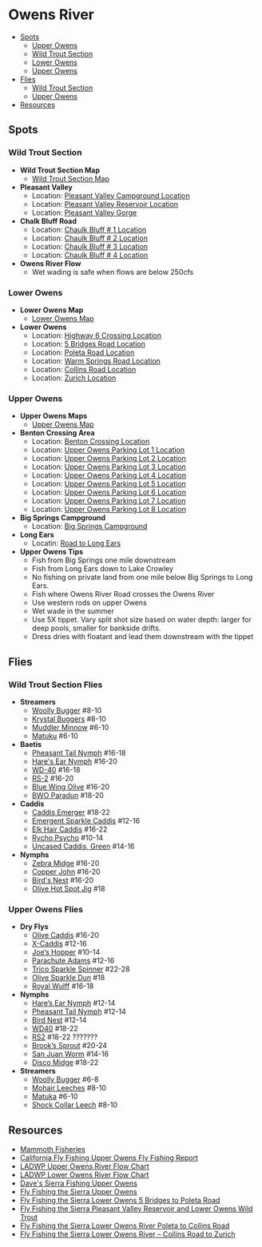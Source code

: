 # Owens River

- [Spots](#spots)
  - [Upper Owens](#upper-owens)
  - [Wild Trout Section](#wild-trout-section)
  - [Lower Owens](#lower-owens)
  - [Upper Owens](#upper-owens)
- [Flies](#flies)
  - [Wild Trout Section](#wild-trout-section-flies)
  - [Upper Owens](#upper-owens-flies)
- [Resources](#resources)

## Spots

### Wild Trout Section

- **Wild Trout Section Map**
  - [Wild Trout Section Map](/img/wild-trout-section.gif)
- **Pleasant Valley**
  - Location: [Pleasant Valley Campground Location](https://maps.app.goo.gl/fhE8zfPEr2vYCN6o7)
  - Location: [Pleasant Valley Reservoir Location](https://maps.app.goo.gl/3dsctPVpDg12GnXH8)
  - Location: [Pleasant Valley Gorge](https://maps.app.goo.gl/65LJcWK7RmewdcJx9)
- **Chalk Bluff Road**
  - Location: [Chaulk Bluff # 1 Location](https://maps.app.goo.gl/5fgy25p5MHb47xGh7)
  - Location: [Chaulk Bluff # 2 Location](https://maps.app.goo.gl/vviis8rVUYw6gGzv7)
  - Location: [Chaulk Bluff # 3 Location](https://maps.app.goo.gl/zesmX63T5XYNvdXS6)
  - Location: [Chaulk Bluff # 4 Location](https://maps.app.goo.gl/Zw2YNC4q3FLvcFDPA)
- **Owens River Flow**
  - Wet wading is safe when flows are below 250cfs

### Lower Owens

- **Lower Owens Map**
  - [Lower Owens Map](/img/lower-owens.gif)
- **Lower Owens**
  - Location: [Highway 6 Crossing Location](https://maps.app.goo.gl/nVkktJpS26xknu4X9)
  - Location: [5 Bridges Road Location](https://maps.app.goo.gl/cjDGJCgpSaRfJB6G7)
  - Location: [Poleta Road Location](https://maps.app.goo.gl/c9orYTeFoHD6GQY47)
  - Location: [Warm Springs Road Location](https://maps.app.goo.gl/bmDwvJnYKZJ8rgJTA)
  - Location: [Collins Road Location](https://maps.app.goo.gl/gsrvDXdjF79MsouY6)
  - Location: [Zurich Location](https://maps.app.goo.gl/e4Myy6J9FpXSMqJe9)

### Upper Owens

- **Upper Owens Maps**
  - [Upper Owens Map](/img/upper-owens.gif)
- **Benton Crossing Area**
  - Location: [Benton Crossing Location](https://maps.app.goo.gl/J89Ssj3uwPF6VLEV8)
  - Location: [Upper Owens Parking Lot 1 Location](https://maps.app.goo.gl/fG5tm6bJPaVQVaZ47)
  - Location: [Upper Owens Parking Lot 2 Location](https://maps.app.goo.gl/ViPFnLRuoFwrY3u8A)
  - Location: [Upper Owens Parking Lot 3 Location](https://maps.app.goo.gl/MNL8xaBcrS67Nsow8)
  - Location: [Upper Owens Parking Lot 4 Location](https://maps.app.goo.gl/82WS9mEGWMjmqbRx9)
  - Location: [Upper Owens Parking Lot 5 Location](https://maps.app.goo.gl/e2p3cbSZ1mjqFFw77)
  - Location: [Upper Owens Parking Lot 6 Location](https://maps.app.goo.gl/iT1UzZamGx4HkXqC8)
  - Location: [Upper Owens Parking Lot 7 Location](https://maps.app.goo.gl/faXMNgFPX6o1gPXr9)
  - Location: [Upper Owens Parking Lot 8 Location](https://maps.app.goo.gl/UjxAi8GwgoY1gVeq8)
- **Big Springs Campground**
  - Location: [Big Springs Campground](https://maps.app.goo.gl/ciQaghwUp2KbydFx8)
- **Long Ears**
  - Locatin: [Road to Long Ears](https://maps.app.goo.gl/mkrVzvxJDTAKbBUc7)
- **Upper Owens Tips**
  - Fish from Big Springs one mile downstream
  - Fish from Long Ears down to Lake Crowley
  - No fishing on private land from one mile below Big Springs to Long Ears.
  - Fish where Owens River Road crosses the Owens River
  - Use western rods on upper Owens
  - Wet wade in the summer
  - Use 5X tippet. Vary split shot size based on water depth: larger for deep pools, smaller for bankside drifts.
  - Dress dries with floatant and lead them downstream with the tippet

## Flies

### Wild Trout Section Flies

- **Streamers**
  - [Woolly Bugger](/img/woolly-bugger.jpg) #8-10
  - [Krystal Buggers](/img/krystal-bugger.jpg) #8-10
  - [Muddler Minnow](/img/muddler-minnow.jpg) #6-10
  - [Matuku](/img/matuka.jpg) #6-10
- **Baetis**
  - [Pheasant Tail Nymph](/img/pheasant-tail-nymph.jpg) #16-18
  - [Hare's Ear Nymph](/img/hares-ear.jpg) #16-20
  - [WD-40](/img/wd40.jpg) #16-18
  - [RS-2](/img/rs2-bwo.jpg) #16-20
  - [Blue Wing Olive](/img/bwo.jpg) #16-20
  - [BWO Paradun](/img/bwo-parachute-dun.jpg) #18-20
- **Caddis**
  - [Caddis Emerger](/img/caddis-emerger.jpg) #18-22
  - [Emergent Sparkle Caddis](/img/emergent-sparkle-pupa.jpg) #12-16
  - [Elk Hair Caddis](/img/elk-hair-caddis.jpg) #16-22
  - [Rycho Psycho](/img/rycho-psycho.jpg) #10-14
  - [Uncased Caddis, Green](/img/green-caddis.jpg) #14-16
- **Nymphs**
  - [Zebra Midge](/img/zebra-midge.jpg) #16-20
  - [Copper John](/img/black-copper-john.jpg) #16-20
  - [Bird's Nest](/img/birds-nest.jpg) #16-20
  - [Olive Hot Spot Jig](/img/olive-hot-spot-jig.jpg) #18

### Upper Owens Flies

- **Dry Flys**
  - [Olive Caddis](/img/olive-caddis.jpg) #16-20
  - [X-Caddis](/img/olive-x-caddis.jpg) #12-16
  - [Joe’s Hopper](/img/joes-hopper.jpg) #10-14
  - [Parachute Adams](/img/parachute-adams.jpg) #12-16
  - [Trico Sparkle Spinner](/img/trico-sparkle-spinner.jpg) #22-28
  - [Olive Sparkle Dun](/img/bwo-sparkle-dun.jpg) #18
  - [Royal Wulff](/img/royal-wulff.jpg) #16-18
- **Nymphs**
  - [Hare’s Ear Nymph](/img/hares-ear.jpg) #12-14
  - [Pheasant Tail Nymph](/img/pheasant-tail-nymph.jpg) #12-14
  - [Bird Nest](/img/birds-nest.jpg) #12-14
  - [WD40](/img/wd40.jpg) #18-22
  - [RS2](/img/rs2-bwo.jpg) #18-22 ???????
  - [Brook’s Sprout](/img/brooks-sprout.jpg) #20-24
  - [San Juan Worm](/img/san-juan-worm.jpg) #14-16
  - [Disco Midge](/img/disco-midge.jpg) #18-22
- **Streamers**
  - [Woolly Bugger](/img/woolly-bugger.jpg) #6-8
  - [Mohair Leeches](/img/mohair-leech.jpg) #8-10
  - [Matuka](/img/matuka.jpg) #6-10
  - [Shock Collar Leech](/img/shock-collar-leech.jpg) #8-10

## Resources

- [Mammoth Fisheries](/resources/Mammoth-Fisheries-Summer-Trifecta.pdf)
- [California Fly Fishing Upper Owens Fly Fishing Report](https://www.californiaflyfishingreports.com/upper-owens-river)
- [LADWP Upper Owens River Flow Chart](https://wsoweb.ladwp.com/Aqueduct/realtime/lvrealtime.htm)
- [LADWP Lower Owens River Flow Chart](https://wsoweb.ladwp.com/Aqueduct/realtime/norealtime.htm)
- [Dave's Sierra Fishing Upper Owens](https://www.davessierrafishing.com/mapshtml/upper_owens.html)
- [Fly Fishing the Sierra Upper Owens](https://flyfishingthesierra.com/upper-owens-river/)
- [Fly Fishing the Sierra Lower Owens 5 Bridges to Poleta Road](https://flyfishingthesierra.com/lower-owens-river-5-bridges/)
- [Fly Fishing the Sierra Pleasant Valley Reservoir and Lower Owens Wild Trout](https://flyfishingthesierra.com/pleasant-valley-reservoir/)
- [Fly Fishing the Sierra Lower Owens River Poleta to Collins Road](https://flyfishingthesierra.com/lower-owens-river-collins/)
- [Fly Fishing the Sierra Lower Owens River – Collins Road to Zurich](https://flyfishingthesierra.com/lower-owens-river-collins-2/)
